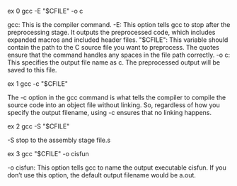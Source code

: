 ex 0
gcc -E "$CFILE" -o c

gcc: This is the compiler command.
-E: This option tells gcc to stop after the preprocessing stage. It outputs the preprocessed code, which includes expanded macros and included header files.
"$CFILE": This variable should contain the path to the C source file you want to preprocess. The quotes ensure that the command handles any spaces in the file path correctly.
-o c: This specifies the output file name as c. The preprocessed output will be saved to this file.

ex 1 
gcc -c "$CFILE"

 The -c option in the gcc command is what tells the compiler to compile the source code into an object file without linking. So, regardless of how you specify the output filename, using -c ensures that no linking happens.

ex 2 
gcc -S "$CFILE"

-S stop to the assembly stage   file.s

ex 3 
gcc "$CFILE" -o cisfun

-o cisfun: This option tells gcc to name the output executable cisfun. If you don’t use this option, the default output filename would be a.out.

